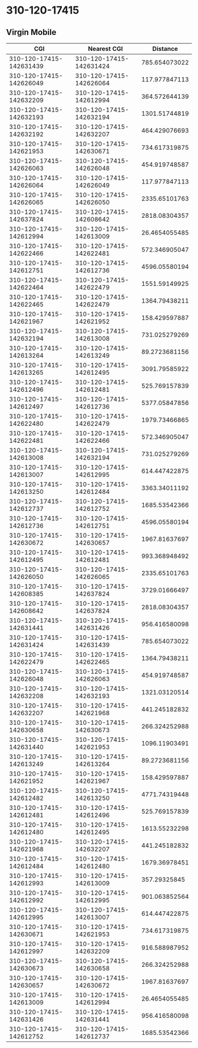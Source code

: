 # 310-120-17415
## Virgin Mobile


| CGI | Nearest CGI | Distance |
|-----|-------------|----------|
| 310-120-17415-142631439 | 310-120-17415-142631424 | 785.654073022 |
| 310-120-17415-142626049 | 310-120-17415-142626064 | 117.977847113 |
| 310-120-17415-142632209 | 310-120-17415-142612994 | 364.572644139 |
| 310-120-17415-142632193 | 310-120-17415-142632194 | 1301.51744819 |
| 310-120-17415-142632192 | 310-120-17415-142632207 | 464.429076693 |
| 310-120-17415-142621953 | 310-120-17415-142630671 | 734.617319875 |
| 310-120-17415-142626063 | 310-120-17415-142626048 | 454.919748587 |
| 310-120-17415-142626064 | 310-120-17415-142626049 | 117.977847113 |
| 310-120-17415-142626065 | 310-120-17415-142626050 | 2335.65101763 |
| 310-120-17415-142637824 | 310-120-17415-142608642 | 2818.08304357 |
| 310-120-17415-142612994 | 310-120-17415-142613009 | 26.4654055485 |
| 310-120-17415-142622466 | 310-120-17415-142622481 | 572.346905047 |
| 310-120-17415-142612751 | 310-120-17415-142612736 | 4596.05580194 |
| 310-120-17415-142622464 | 310-120-17415-142622479 | 1551.59149925 |
| 310-120-17415-142622465 | 310-120-17415-142622479 | 1364.79438211 |
| 310-120-17415-142621967 | 310-120-17415-142621952 | 158.429597887 |
| 310-120-17415-142632194 | 310-120-17415-142613008 | 731.025279269 |
| 310-120-17415-142613264 | 310-120-17415-142613249 | 89.2723681156 |
| 310-120-17415-142613265 | 310-120-17415-142612495 | 3091.79585922 |
| 310-120-17415-142612496 | 310-120-17415-142612481 | 525.769157839 |
| 310-120-17415-142612497 | 310-120-17415-142612736 | 5377.05847856 |
| 310-120-17415-142622480 | 310-120-17415-142622479 | 1979.73466865 |
| 310-120-17415-142622481 | 310-120-17415-142622466 | 572.346905047 |
| 310-120-17415-142613008 | 310-120-17415-142632194 | 731.025279269 |
| 310-120-17415-142613007 | 310-120-17415-142612995 | 614.447422875 |
| 310-120-17415-142613250 | 310-120-17415-142612484 | 3363.34011192 |
| 310-120-17415-142612737 | 310-120-17415-142612752 | 1685.53542366 |
| 310-120-17415-142612736 | 310-120-17415-142612751 | 4596.05580194 |
| 310-120-17415-142630672 | 310-120-17415-142630657 | 1967.81637697 |
| 310-120-17415-142612495 | 310-120-17415-142612481 | 993.368948492 |
| 310-120-17415-142626050 | 310-120-17415-142626065 | 2335.65101763 |
| 310-120-17415-142608385 | 310-120-17415-142637824 | 3729.01666497 |
| 310-120-17415-142608642 | 310-120-17415-142637824 | 2818.08304357 |
| 310-120-17415-142631441 | 310-120-17415-142631426 | 956.416580098 |
| 310-120-17415-142631424 | 310-120-17415-142631439 | 785.654073022 |
| 310-120-17415-142622479 | 310-120-17415-142622465 | 1364.79438211 |
| 310-120-17415-142626048 | 310-120-17415-142626063 | 454.919748587 |
| 310-120-17415-142632208 | 310-120-17415-142632193 | 1321.03120514 |
| 310-120-17415-142632207 | 310-120-17415-142621968 | 441.245182832 |
| 310-120-17415-142630658 | 310-120-17415-142630673 | 266.324252988 |
| 310-120-17415-142631440 | 310-120-17415-142621953 | 1096.11903491 |
| 310-120-17415-142613249 | 310-120-17415-142613264 | 89.2723681156 |
| 310-120-17415-142621952 | 310-120-17415-142621967 | 158.429597887 |
| 310-120-17415-142612482 | 310-120-17415-142613250 | 4771.74319448 |
| 310-120-17415-142612481 | 310-120-17415-142612496 | 525.769157839 |
| 310-120-17415-142612480 | 310-120-17415-142612495 | 1613.55232298 |
| 310-120-17415-142621968 | 310-120-17415-142632207 | 441.245182832 |
| 310-120-17415-142612484 | 310-120-17415-142612480 | 1679.36978451 |
| 310-120-17415-142612993 | 310-120-17415-142613009 | 357.29325845 |
| 310-120-17415-142612992 | 310-120-17415-142612995 | 901.063852564 |
| 310-120-17415-142612995 | 310-120-17415-142613007 | 614.447422875 |
| 310-120-17415-142630671 | 310-120-17415-142621953 | 734.617319875 |
| 310-120-17415-142612997 | 310-120-17415-142632209 | 916.588987952 |
| 310-120-17415-142630673 | 310-120-17415-142630658 | 266.324252988 |
| 310-120-17415-142630657 | 310-120-17415-142630672 | 1967.81637697 |
| 310-120-17415-142613009 | 310-120-17415-142612994 | 26.4654055485 |
| 310-120-17415-142631426 | 310-120-17415-142631441 | 956.416580098 |
| 310-120-17415-142612752 | 310-120-17415-142612737 | 1685.53542366 |
